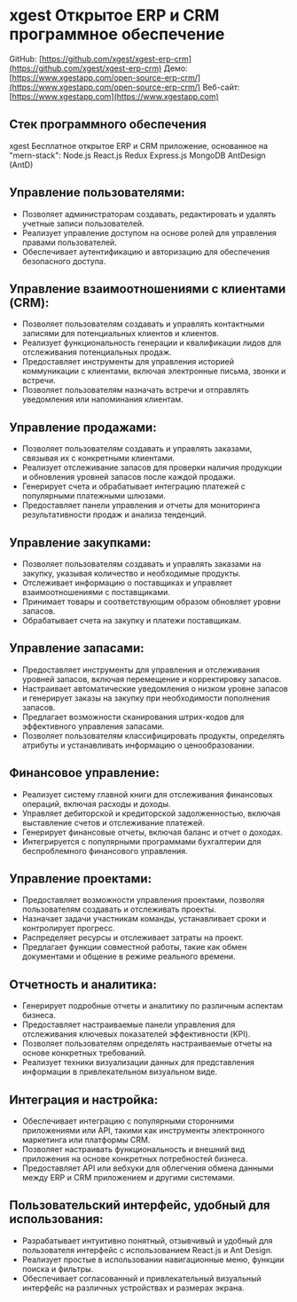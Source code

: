 # xgest Открытое ERP и CRM программное обеспечение

GitHub: [https://github.com/xgest/xgest-erp-crm](https://github.com/xgest/xgest-erp-crm)
Демо: [https://www.xgestapp.com/open-source-erp-crm/](https://www.xgestapp.com/open-source-erp-crm/)
Веб-сайт: [https://www.xgestapp.com](https://www.xgestapp.com)

## Стек программного обеспечения

xgest Бесплатное открытое ERP и CRM приложение, основанное на "mern-stack": Node.js React.js Redux Express.js MongoDB AntDesign (AntD)

## Управление пользователями:

- Позволяет администраторам создавать, редактировать и удалять учетные записи пользователей.
- Реализует управление доступом на основе ролей для управления правами пользователей.
- Обеспечивает аутентификацию и авторизацию для обеспечения безопасного доступа.

## Управление взаимоотношениями с клиентами (CRM):

- Позволяет пользователям создавать и управлять контактными записями для потенциальных клиентов и клиентов.
- Реализует функциональность генерации и квалификации лидов для отслеживания потенциальных продаж.
- Предоставляет инструменты для управления историей коммуникации с клиентами, включая электронные письма, звонки и встречи.
- Позволяет пользователям назначать встречи и отправлять уведомления или напоминания клиентам.

## Управление продажами:

- Позволяет пользователям создавать и управлять заказами, связывая их с конкретными клиентами.
- Реализует отслеживание запасов для проверки наличия продукции и обновления уровней запасов после каждой продажи.
- Генерирует счета и обрабатывает интеграцию платежей с популярными платежными шлюзами.
- Предоставляет панели управления и отчеты для мониторинга результативности продаж и анализа тенденций.

## Управление закупками:

- Позволяет пользователям создавать и управлять заказами на закупку, указывая количество и необходимые продукты.
- Отслеживает информацию о поставщиках и управляет взаимоотношениями с поставщиками.
- Принимает товары и соответствующим образом обновляет уровни запасов.
- Обрабатывает счета на закупку и платежи поставщикам.

## Управление запасами:

- Предоставляет инструменты для управления и отслеживания уровней запасов, включая перемещение и корректировку запасов.
- Настраивает автоматические уведомления о низком уровне запасов и генерирует заказы на закупку при необходимости пополнения запасов.
- Предлагает возможности сканирования штрих-кодов для эффективного управления запасами.
- Позволяет пользователям классифицировать продукты, определять атрибуты и устанавливать информацию о ценообразовании.

## Финансовое управление:

- Реализует систему главной книги для отслеживания финансовых операций, включая расходы и доходы.
- Управляет дебиторской и кредиторской задолженностью, включая выставление счетов и отслеживание платежей.
- Генерирует финансовые отчеты, включая баланс и отчет о доходах.
- Интегрируется с популярными программами бухгалтерии для беспроблемного финансового управления.

## Управление проектами:

- Предоставляет возможности управления проектами, позволяя пользователям создавать и отслеживать проекты.
- Назначает задачи участникам команды, устанавливает сроки и контролирует прогресс.
- Распределяет ресурсы и отслеживает затраты на проект.
- Предлагает функции совместной работы, такие как обмен документами и общение в режиме реального времени.

## Отчетность и аналитика:

- Генерирует подробные отчеты и аналитику по различным аспектам бизнеса.
- Предоставляет настраиваемые панели управления для отслеживания ключевых показателей эффективности (KPI).
- Позволяет пользователям определять настраиваемые отчеты на основе конкретных требований.
- Реализует техники визуализации данных для представления информации в привлекательном визуальном виде.

## Интеграция и настройка:

- Обеспечивает интеграцию с популярными сторонними приложениями или API, такими как инструменты электронного маркетинга или платформы CRM.
- Позволяет настраивать функциональность и внешний вид приложения на основе конкретных потребностей бизнеса.
- Предоставляет API или вебхуки для облегчения обмена данными между ERP и CRM приложением и другими системами.

## Пользовательский интерфейс, удобный для использования:

- Разрабатывает интуитивно понятный, отзывчивый и удобный для пользователя интерфейс с использованием React.js и Ant Design.
- Реализует простые в использовании навигационные меню, функции поиска и фильтры.
- Обеспечивает согласованный и привлекательный визуальный интерфейс на различных устройствах и размерах экрана.